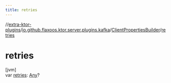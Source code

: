 ```yaml
---
title: retries
---
```

//[extra-ktor-plugins](../../../index.md)/[io.github.flaxoos.ktor.server.plugins.kafka](../index.md)/[ClientPropertiesBuilder](index.md)/[retries](retries.md)



# retries



[jvm]\
var [retries](retries.md): [Any](https://kotlinlang.org/api/latest/jvm/stdlib/kotlin/-any/index.md)?




